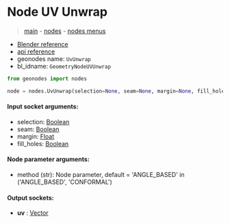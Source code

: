 # Node UV Unwrap

> [main](../structure.md) - [nodes](nodes.md) - [nodes menus](nodes_menus.md)

- [Blender reference](https://docs.blender.org/manual/en/latest/modeling/geometry_nodes/uv/uv_unwrap.html)
- [api reference](https://docs.blender.org/api/current/bpy.types.GeometryNodeUVUnwrap.html)
- geonodes name: `UvUnwrap`
- bl_idname: `GeometryNodeUVUnwrap`

```python
from geonodes import nodes

node = nodes.UvUnwrap(selection=None, seam=None, margin=None, fill_holes=None, method='ANGLE_BASED')
```

#### Input socket arguments:

- selection: [Boolean](Boolean.md)
- seam: [Boolean](Boolean.md)
- margin: [Float](Float.md)
- fill_holes: [Boolean](Boolean.md)

#### Node parameter arguments:

- method (str): Node parameter, default = 'ANGLE_BASED' in ('ANGLE_BASED', 'CONFORMAL')

#### Output sockets:

- **uv** : [Vector](Vector.md)

